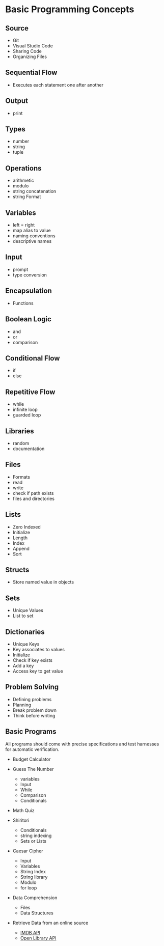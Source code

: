 # Basic Programming Concepts

## Source

* Git
* Visual Studio Code
* Sharing Code
* Organizing Files

## Sequential Flow

* Executes each statement one after another

## Output

* print

## Types

* number
* string
* tuple

## Operations

* arithmetic
* modulo
* string concatenation
* string Format

## Variables

* left = right
* map alias to value
* naming conventions
* descriptive names

## Input

* prompt
* type conversion

## Encapsulation

* Functions

## Boolean Logic

* and
* or
* comparison

## Conditional Flow

* if
* else

## Repetitive Flow

* while
* infinite loop
* guarded loop

## Libraries

* random
* documentation

## Files

* Formats
* read
* write
* check if path exists
* files and directories

## Lists

* Zero Indexed
* Initialize
* Length
* Index
* Append
* Sort

## Structs

* Store named value in objects

## Sets

* Unique Values
* List to set

## Dictionaries

* Unique Keys
* Key associates to values
* Initialize
* Check if key exists
* Add a key
* Access key to get value


## Problem Solving

* Defining problems
* Planning
* Break problem down
* Think before writing

## Basic Programs

All programs should come with precise specifications and test harnesses for automatic verification.

* Budget Calculator


* Guess The Number
    * variables
    * Input
    * While
    * Comparison
    * Conditionals

* Math Quiz

* Shiritori
    * Conditionals
    * string indexing
    * Sets or Lists

* Caesar Cipher
    * Input
    * Variables
    * String Index
    * String library
    * Modulo
    * for loop

* Data Comprehension
    * Files
    * Data Structures

* Retrieve Data from an online source
    * [IMDB API](http://www.omdbapi.com/)
    * [Open Library API](https://openlibrary.org/developers/api)

